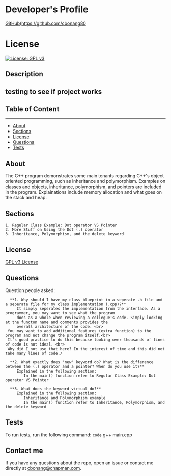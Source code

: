 # Developer's Profile
[GitHub](https://github.com/bonang8)(https://github.com/cbonang80
# License 
[![License: GPL v3](https://img.shields.io/badge/License-GPLv3-blue.svg)](https://www.gnu.org/licenses/gpl-3.0)

## Description 
testing to see if project works
------------------
## Table of Content
-------------------
* [About](#about)
* [Sections](#section)
* [License](#license) 
* [Questiona](#questions)
* [Tests](#tests)

## About
The C++ program demonstrates some main tenants regarding C++'s object oriented programming, 
such as inheritance and polymorphism. Examples on classes and objects, inheritance,
polymorphism, and pointers are included in the program. Explainations include memory 
allocation and what goes on the stack and heap. 


## Sections  
    1. Regular Class Example: Dot operator VS Pointer
    2. More Stuff on Using the Dot (.) operator
    3. Inheritance, Polymorphism, and the delete keyword

## License 
[GPL v3 License](https://www.gnu.org/licenses/gpl-3.0)

## Questions  
Question people asked:

      **1. Why should I have my class blueprint in a seperate .h file and a seperate file for my class implementation (.cpp)?**
         It simply seperates the implementation from the interface. As a programmer, you may want to see what the program 
         does as a whole when reviewing a collegue's code. Simply looking at the functon name and comments provides the 
         overall architecture of the code. <br> 
	 You may want to add additional features (extra function) to the program and not change the program itself.<br> 
	 It's good practice to do this because looking over thousands of lines of code is not ideal. <br> 
	 Why did I not use that here? In the interest of time and this did not take many lines of code./ 

      **2. What exactly does 'new' keyword do? What is the difference between the (.) operator and a pointer? When do you use it?** 
	     Explained in the following section:
		    In the main() function refer to Regular Class Example: Dot operator VS Pointer

	  **3. What does the keyword virtual do?** 
	     Explained in the following section: 
		    Inheritance and Polymorphism example
			In the main() function refer to Inheritance, Polymorphism, and the delete keyword

## Tests
To run tests, run the following command: 
`code`
g++ main.cpp

## Contact me
If you have any questions about the repo, open an issue or contact me directly
at cbonang@chapman.com. 
        
